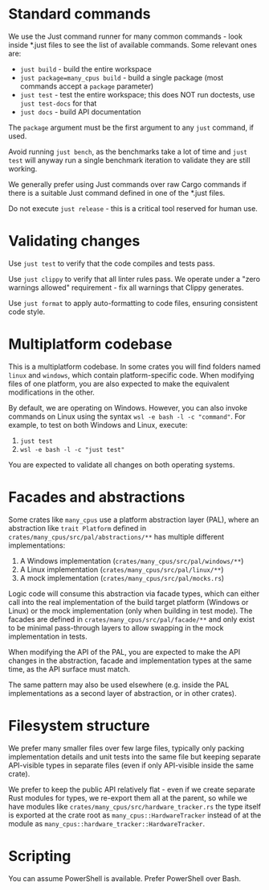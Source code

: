 # Standard commands

We use the Just command runner for many common commands - look inside *.just files to see the
list of available commands. Some relevant ones are:

* `just build` - build the entire workspace
* `just package=many_cpus build` - build a single package (most commands accept a `package` parameter)
* `just test` - test the entire workspace; this does NOT run doctests, use `just test-docs` for that
* `just docs` - build API documentation

The `package` argument must be the first argument to any `just` command, if used.

Avoid running `just bench`, as the benchmarks take a lot of time and `just test` will anyway run
a single benchmark iteration to validate they are still working.

We generally prefer using Just commands over raw Cargo commands if there is a suitable Just command
defined in one of the *.just files.

Do not execute `just release` - this is a critical tool reserved for human use.

# Validating changes

Use `just test` to verify that the code compiles and tests pass.

Use `just clippy` to verify that all linter rules pass. We operate under a "zero warnings allowed"
requirement - fix all warnings that Clippy generates.

Use `just format` to apply auto-formatting to code files, ensuring consistent code style.

# Multiplatform codebase

This is a multiplatform codebase. In some crates you will find folders named `linux` and `windows`,
which contain platform-specific code. When modifying files of one platform, you are also expected
to make the equivalent modifications in the other.

By default, we are operating on Windows. However, you can also invoke commands on Linux using the
syntax `wsl -e bash -l -c "command"`. For example, to test on both Windows and Linux, execute:

1. `just test`
2. `wsl -e bash -l -c "just test"`

You are expected to validate all changes on both operating systems.

# Facades and abstractions

Some crates like `many_cpus` use a platform abstraction layer (PAL), where an abstraction like
`trait Platform` defined in `crates/many_cpus/src/pal/abstractions/**` has multiple different
implementations:

1. A Windows implementation (`crates/many_cpus/src/pal/windows/**`)
2. A Linux implementation (`crates/many_cpus/src/pal/linux/**`)
3. A mock implementation (`crates/many_cpus/src/pal/mocks.rs`)

Logic code will consume this abstraction via facade types, which can either call into the real
implementation of the build target platform (Windows or Linux) or the mock implementation (only
when building in test mode). The facades are defined in `crates/many_cpus/src/pal/facade/**` and
only exist to be minimal pass-through layers to allow swapping in the mock implementation in tests.

When modifying the API of the PAL, you are expected to make the API changes in the
abstraction, facade and implementation types at the same time, as the API surface must match.

The same pattern may also be used elsewhere (e.g. inside the PAL implementations as a second layer
of abstraction, or in other crates).

# Filesystem structure

We prefer many smaller files over few large files, typically only packing implementation details
and unit tests into the same file but keeping separate API-visible types in separate files (even
if only API-visible inside the same crate).

We prefer to keep the public API relatively flat - even if we create separate Rust modules for
types, we re-export them all at the parent, so while we have modules like
`crates/many_cpus/src/hardware_tracker.rs` the type itself is exported at the crate root as
`many_cpus::HardwareTracker` instead of at the module as `many_cpus::hardware_tracker::HardwareTracker`.

# Scripting

You can assume PowerShell is available. Prefer PowerShell over Bash.
